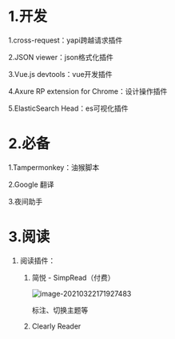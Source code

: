 # 1.开发

1.cross-request：yapi跨越请求插件

2.JSON viewer：json格式化插件

3.Vue.js devtools：vue开发插件

4.Axure RP extension for Chrome：设计操作插件

5.ElasticSearch Head：es可视化插件

# 2.必备

1.Tampermonkey：油猴脚本

2.Google 翻译

3.夜间助手



# 3.阅读

1. 阅读插件：

   1. 简悦 - SimpRead（付费）

      ![image-20210322171927483](https://sevenpic.oss-cn-beijing.aliyuncs.com/img/image-20210322171927483.png)

      标注、切换主题等

   2. Clearly Reader

